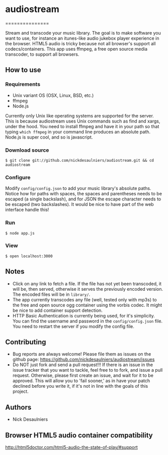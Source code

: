 # audiostream
===============

Stream and transcode your music library.  The goal is to make software you want to use, for instance an itunes-like audio jukebox player experience in the browser.  HTML5 audio is tricky because not all browser's support all codecs/containers.  This app uses ffmpeg, a free open source media transcoder, to support all browsers.

## How to use

### Requirements
* Unix variant OS (OSX, Linux, BSD, etc.)
* ffmpeg
* Node.js

Currently only Unix like operating systems are supported for the server.  This is because audiostream uses Unix commands such as find and xargs, under the hood.
You need to install ffmpeg and have it in your path so that typing `which ffmpeg` in your command line produces an absolute path.
Node.js is super cool, and so is javascript.

### Download source
`$ git clone git://github.com/nickdesaulniers/audiostream.git && cd audiostream`

### Configure
Modify `config/config.json` to add your music library's absolute paths.  Notice how for paths with spaces, the spaces and parentheses needs to be escaped (a single backslash), and for JSON the escape character needs to be escaped (two backslashes).  It would be nice to have part of the web interface handle this!

### Run
`$ node app.js`

### View
`$ open localhost:3000`

## Notes
* Click on any link to fetch a file.  If the file has not yet been transcoded, it will be, then served, otherwise it serves the previously encoded version.  The encoded files will be in `library/`.
* The app currently transcodes any file (well, tested only with mp3s) to the free and open source ogg container using the vorbis codec.  It might be nice to add container support detection.
* HTTP Basic Authentication is currently being used, for it's simplicity.  You can find the username and password in the `config/config.json` file.  You need to restart the server if you modify the config file.

## Contributing
* Bug reports are always welcome!  Please file them as issues on the github page: https://github.com/nickdesaulniers/audiostream/issues
* Do NOT just fork and send a pull request!!!  If there is an issue in the issue tracker that you want to tackle, feel free to to fork, and issue a pull request.  Otherwise, please first create an issue, and wait for it to be approved.  This will allow you to 'fail sooner,' as in have your patch declined before you write it, if it's not in line with the goals of this project.

## Authors
* Nick Desaulniers

## Browser HTML5 audio container compatibility
http://html5doctor.com/html5-audio-the-state-of-play/#support